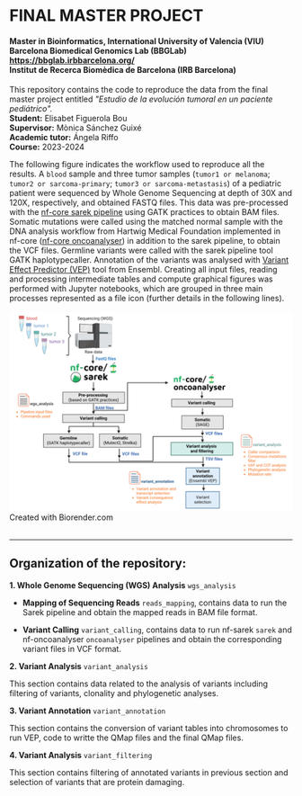 # FINAL MASTER PROJECT
#### Master in Bioinformatics, International University of Valencia (VIU) <br>Barcelona Biomedical Genomics Lab (BBGLab) https://bbglab.irbbarcelona.org/ <br>Institut de Recerca Biomèdica de Barcelona (IRB Barcelona)

This repository contains the code to reproduce the data from the final master project entitled *"Estudio de la evolución tumoral en un paciente pediátrico".* <br> **Student:**     Elisabet Figuerola Bou <br>**Supervisor:**     Mònica Sánchez Guixé <br>**Academic tutor:** Ángela Riffo<br>**Course:**     2023-2024


The following figure indicates the workflow used to reproduce all the results. 
A `blood` sample and three tumor samples (`tumor1 or melanoma`; `tumor2 or sarcoma-primary`; `tumor3 or sarcoma-metastasis`) of a pediatric patient were sequenced by Whole Genome Sequencing at depth of 30X and 120X, respectively, and obtained FASTQ files. This data was pre-processed with the [nf-core sarek pipeline](https://github.com/nf-core/sarek) using GATK practices to obtain BAM files. Somatic mutations were called using the matched normal sample with the DNA analysis workflow from Hartwig Medical Foundation implemented in nf-core ([nf-core oncoanalyser](https://github.com/nf-core/oncoanalyser)) in addition to the sarek pipeline, to obtain the VCF files. Germline variants were called with the sarek pipeline tool GATK haplotypecaller. Annotation of the variants was analysed with [Variant Effect Predictor (VEP)](https://github.com/Ensembl/ensembl-vep) tool from Ensembl. Creating all input files, reading and processing intermediate tables and compute graphical figures was performed with Jupyter notebooks, which are grouped in three main processes represented as a file icon (further details in the following lines). <br>
<br>
![IMAGE](https://github.com/efigb/master/blob/main/Github_Bioinfo_Workflow.png?raw=true) <br>
Created with Biorender.com
<br>
<br>

***
## Organization of the repository:

**1. Whole Genome Sequencing (WGS) Analysis** `wgs_analysis`

- **Mapping of Sequencing Reads** `reads_mapping`, contains data to run the Sarek pipeline and obtain the mapped reads in BAM file format.

- **Variant Calling** `variant_calling`, contains data to run nf-sarek `sarek` and nf-oncoanalyser `oncoanalyser` pipelines and obtain the corresponding variant files in VCF format.

**2. Variant Analysis** `variant_analysis`

 This section contains data related to the analysis of variants including filtering of variants, clonality and phylogenetic analyses. 
 
**3. Variant Annotation** `variant_annotation`

 This section contains the conversion of variant tables into chromosomes to run VEP, code to writte the QMap files and the final QMap files.
 
**4. Variant Analysis** `variant_filtering`

 This section contains filtering of annotated variants in previous section and selection of variants that are protein damaging. 
 

